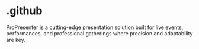 # .github
ProPresenter is a cutting-edge presentation solution built for live events, performances, and professional gatherings where precision and adaptability are key.
